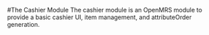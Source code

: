 #The Cashier Module
The cashier module is an OpenMRS module to provide a basic cashier UI, item management, and attributeOrder generation.